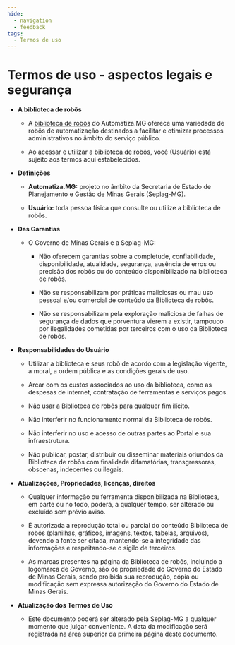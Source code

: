 ```yaml
---
hide:
  - navigation
  - feedback
tags:
  - Termos de uso
---
```


# Termos de uso - aspectos legais e segurança

- **A biblioteca de robôs**

    - A [biblioteca de robôs](./index.md) do Automatiza.MG oferece uma variedade de robôs de automatização destinados a facilitar e otimizar processos administrativos no âmbito do serviço público.

    - Ao acessar e utilizar a [biblioteca de robôs](./index.md), você (Usuário) está sujeito aos termos aqui estabelecidos.

- **Definições**

    - **Automatiza.MG:** projeto no âmbito da Secretaria de Estado de Planejamento e Gestão de Minas Gerais (Seplag-MG).

    - **Usuário:** toda pessoa física que consulte ou utilize a biblioteca de robôs.

- **Das Garantias**

    - O Governo de Minas Gerais e a Seplag-MG:

        - Não oferecem garantias sobre a completude, confiabilidade, disponibilidade, atualidade, segurança, ausência de erros ou precisão dos robôs ou do conteúdo disponibilizado na biblioteca de robôs.

        - Não se responsabilizam por práticas maliciosas ou mau uso pessoal e/ou comercial de conteúdo da Biblioteca de robôs.

        - Não se responsabilizam pela exploração maliciosa de falhas de segurança de dados que porventura vierem a existir, tampouco por ilegalidades cometidas por terceiros com o uso da Biblioteca de robôs.

- **Responsabilidades do Usuário**

    - Utilizar a biblioteca e seus robô de acordo com a legislação vigente, a moral, a ordem pública e as condições gerais de uso.

    - Arcar com os custos associados ao uso da biblioteca, como as despesas de internet, contratação de ferramentas e serviços pagos.

    - Não usar a Biblioteca de robôs para qualquer fim ilícito.

    - Não interferir no funcionamento normal da Biblioteca de robôs.

    - Não interferir no uso e acesso de outras partes ao Portal e sua infraestrutura.

    - Não publicar, postar, distribuir ou disseminar materiais oriundos da Biblioteca de robôs com finalidade difamatórias, transgressoras, obscenas, indecentes ou ilegais.

- **Atualizações, Propriedades, licenças, direitos**

    - Qualquer informação ou ferramenta disponibilizada na Biblioteca, em parte ou no todo, poderá, a qualquer tempo, ser alterado ou excluído sem prévio aviso.

    - É autorizada a reprodução total ou parcial do conteúdo Biblioteca de robôs (planilhas, gráficos, imagens, textos, tabelas, arquivos), devendo a fonte ser citada, mantendo-se a integridade das informações e respeitando-se o sigilo de terceiros.

    - As marcas presentes na página da Biblioteca de robôs, incluindo a logomarca de Governo, são de propriedade do Governo do Estado de Minas Gerais, sendo proibida sua reprodução, cópia ou modificação sem expressa autorização do Governo do Estado de Minas Gerais.

- **Atualização dos Termos de Uso**

    - Este documento poderá ser alterado pela Seplag-MG a qualquer momento que julgar conveniente. A data da modificação será registrada na área superior da primeira página deste documento.
